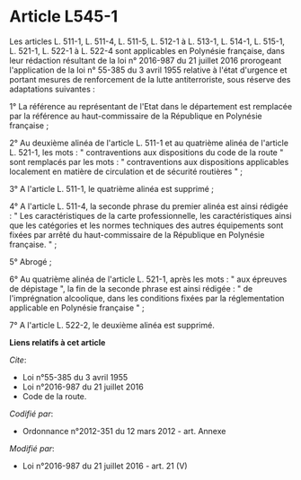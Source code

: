 # Article L545-1

Les articles L. 511-1, L. 511-4, L. 511-5, L. 512-1 à L. 513-1, L. 514-1, L. 515-1, L. 521-1, L. 522-1 à L. 522-4 sont
applicables en Polynésie française, dans leur rédaction résultant de la  loi n° 2016-987 du 21 juillet 2016 prorogeant
l'application de la  loi n° 55-385 du 3 avril 1955 relative à l'état d'urgence et portant mesures de renforcement de la lutte
antiterroriste, sous réserve des adaptations suivantes : 

1° La référence au représentant de l'Etat dans le département est remplacée par la référence au haut-commissaire de la
République en Polynésie française ; 

2°  Au deuxième alinéa de l'article L. 511-1 et au quatrième alinéa de l'article L. 521-1, les mots : " contraventions aux
dispositions du code de la route  " sont remplacés par les mots : " contraventions aux dispositions applicables localement en
matière de circulation et de sécurité routières " ; 

3° A l'article L. 511-1, le quatrième alinéa est supprimé ; 

4° A l'article L. 511-4, la seconde phrase du premier alinéa est ainsi rédigée : " Les caractéristiques de la carte
professionnelle, les caractéristiques ainsi que les catégories et les normes techniques des autres équipements sont fixées
par arrêté du haut-commissaire de la République en Polynésie française. " ; 

5° Abrogé ; 

6° Au quatrième alinéa de l'article L. 521-1, après les mots : " aux épreuves de dépistage ", la fin de la seconde phrase est
ainsi rédigée : " de l'imprégnation alcoolique, dans les conditions fixées par la réglementation applicable en Polynésie
française "  ; 

7° A l'article L. 522-2, le deuxième alinéa est supprimé.

**Liens relatifs à cet article**

_Cite_:

  - Loi n°55-385 du 3 avril 1955
  - Loi n°2016-987 du 21 juillet 2016
  - Code de la route.

_Codifié par_:

  - Ordonnance n°2012-351 du 12 mars 2012 - art. Annexe

_Modifié par_:

  - Loi n°2016-987 du 21 juillet 2016 - art. 21 (V)
